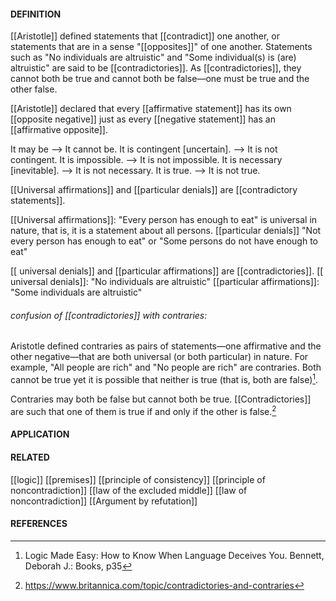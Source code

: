 #### DEFINITION
[[Aristotle]] defined statements that [[contradict]] one another, or statements that are in a sense "[[opposites]]" of one another. Statements such as "No individuals are altruistic" and "Some individual(s) is (are) altruistic" are said to be [[contradictories]].
As [[contradictories]], they cannot both be true and cannot both be false—one must be true and the other false.

[[Aristotle]] declared that every [[affirmative statement]] has its own [[opposite negative]] just as every [[negative statement]] has an [[affirmative opposite]].

It may be --> It cannot be.
It is contingent [uncertain]. --> It is not contingent.
It is impossible. --> It is not impossible.
It is necessary [inevitable]. --> It is not necessary.
It is true. --> It is not true.

[[Universal affirmations]] and [[particular denials]] are [[contradictory statements]].

[[Universal affirmations]]: "Every person has enough to eat" is universal in nature, that is, it is a statement about all persons.
 [[particular denials]] "Not every person has enough to eat" or "Some persons do not have enough to eat"
 
[[ universal denials]] and [[particular affirmations]] are [[contradictories]].
[[ universal denials]]: "No individuals are altruistic"
 [[particular affirmations]]: "Some individuals are altruistic"
 
 ###### confusion of [[contradictories]] with contraries:
Aristotle defined contraries as pairs of statements—one affirmative and the other negative—that are both universal (or both particular) in nature. For example, "All people are rich" and "No people are rich" are contraries. Both cannot be true yet it is possible that neither is true (that is, both are false)[^1].

Contraries may both be false but cannot both be true. [[Contradictories]] are such that one of them is true if and only if the other is false.[^2]

#### APPLICATION


#### RELATED
[[logic]]
[[premises]]
[[principle of consistency]]
[[principle of noncontradiction]]
[[law of the excluded middle]]
[[law of noncontradiction]]
[[Argument by refutation]]

#### REFERENCES
[^1]:  Logic Made Easy: How to Know When Language Deceives You. Bennett, Deborah J.: Books, p35
[^2]: https://www.britannica.com/topic/contradictories-and-contraries